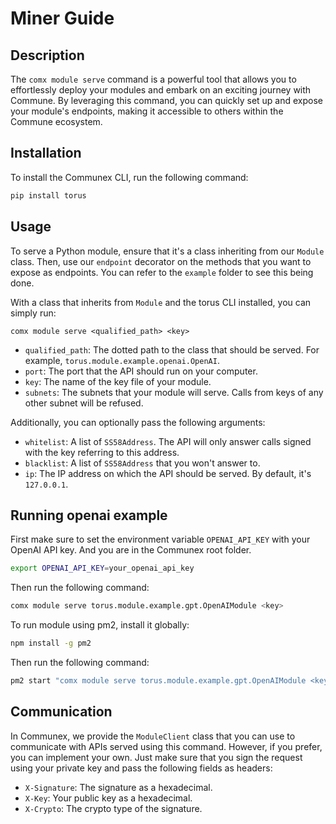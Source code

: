 # Miner Guide

## Description

The `comx module serve` command is a powerful tool that allows you to effortlessly deploy your modules and embark on an exciting journey with Commune. By leveraging this command, you can quickly set up and expose your module's endpoints, making it accessible to others within the Commune ecosystem.

## Installation

To install the Communex CLI, run the following command:

```sh
pip install torus
```

## Usage

To serve a Python module, ensure that it's a class inheriting from our `Module` class. Then, use our `endpoint` decorator on the methods that you want to expose as endpoints. You can refer to the `example` folder to see this being done.

With a class that inherits from `Module` and the torus CLI installed, you can simply run:

```
comx module serve <qualified_path> <key>
```

- `qualified_path`: The dotted path to the class that should be served. For example, `torus.module.example.openai.OpenAI`.
- `port`: The port that the API should run on your computer.
- `key`: The name of the key file of your module.
- `subnets`: The subnets that your module will serve. Calls from keys of any other subnet will be refused.

Additionally, you can optionally pass the following arguments:

- `whitelist`: A list of `SS58Address`. The API will only answer calls signed with the key referring to this address.
- `blacklist`: A list of `SS58Address` that you won't answer to.
- `ip`: The IP address on which the API should be served. By default, it's `127.0.0.1`.

## Running openai example

First make sure to set the environment variable `OPENAI_API_KEY` with your OpenAI API key. And you are in the Communex root folder.

```sh
export OPENAI_API_KEY=your_openai_api_key
```

Then run the following command:

```sh
comx module serve torus.module.example.gpt.OpenAIModule <key> 
```

To run module using pm2, install it globally:

```sh
npm install -g pm2
```

Then run the following command:

```sh
pm2 start "comx module serve torus.module.example.gpt.OpenAIModule <key>" --name "openai"
```

## Communication

In Communex, we provide the `ModuleClient` class that you can use to communicate with APIs served using this command. However, if you prefer, you can implement your own. Just make sure that you sign the request using your private key and pass the following fields as headers:

- `X-Signature`: The signature as a hexadecimal.
- `X-Key`: Your public key as a hexadecimal.
- `X-Crypto`: The crypto type of the signature.
